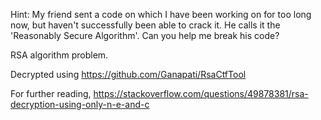 Hint: My friend sent a code on which I have been working on for too long now, but haven't successfully been able to crack it. He calls it the 'Reasonably Secure Algorithm'. Can you help me break his code?


RSA algorithm problem.

Decrypted using https://github.com/Ganapati/RsaCtfTool

For further reading, https://stackoverflow.com/questions/49878381/rsa-decryption-using-only-n-e-and-c
